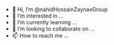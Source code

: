 - 👋 Hi, I’m @nahidHossainZaynaxGroup
- 👀 I’m interested in ...
- 🌱 I’m currently learning ...
- 💞️ I’m looking to collaborate on ...
- 📫 How to reach me ...

<!---
nahidHossainZaynaxGroup/nahidHossainZaynaxGroup is a ✨ special ✨ repository because its `README.md` (this file) appears on your GitHub profile.
You can click the Preview link to take a look at your changes.
--->
